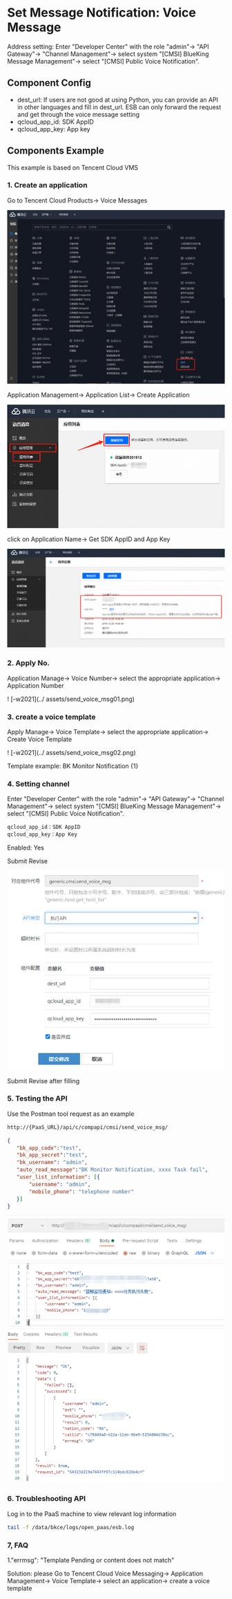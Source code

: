  # Set Message Notification: Voice Message 

 Address setting: Enter "Developer Center" with the role "admin"-> "API Gateway"-> "Channel Management"-> select system "[CMSI] BlueKing Message Management"-> select "[CMSI] Public Voice Notification". 

 ## Component Config 

 - dest_url: If users are not good at using Python, you can provide an API in other languages and fill in dest_url. ESB can only forward the request and get through the voice message setting 
 - qcloud_app_id: SDK AppID 
 - qcloud_app_key: App key 

 ## Components Example 

 This example is based on Tencent Cloud VMS 

 ### 1. Create an application 

 Go to Tencent Cloud Products-> Voice Messages 

 ![-w2021](../assets/markdown-img-paste-20200403173430929.png) 

 Application Management-> Application List-> Create Application 

 ![-w2021](../assets/markdown-img-paste-20200407195612299.png) 

 click on Application Name-> Get SDK AppID and App Key 

 ![-w2021](../assets/markdown-img-paste-20200407203051995.png) 

 ### 2. Apply No. 

 Application Manage-> Voice Number-> select the appropriate application-> Application Number 

 !  [-w2021](../ assets/send_voice_msg01.png) 

 ### 3. create a voice template 

 Apply Manage-> Voice Template-> select the appropriate application-> Create Voice Template 

 !  [-w2021](../ assets/send_voice_msg02.png) 

 Template example: BK Monitor Notification {1} 

 ### 4. Setting channel 

 Enter "Developer Center" with the role "admin"-> "API Gateway"-> "Channel Management"-> select system "[CMSI] BlueKing Message Management"-> select "[CMSI] Public Voice Notification". 

 ```bash 
 qcloud_app_id：SDK AppID 
 qcloud_app_key：App Key 
 ``` 

 Enabled: Yes 

 Submit Revise 

 ![-w2021](../assets/2020040720315877.png) 

 Submit Revise after filling 

 ### 5. Testing the API 

 Use the Postman tool request as an example 

 ```bash 
 http://{PaaS_URL}/api/c/compapi/cmsi/send_voice_msg/ 
 ``` 

 ```json 
 { 
    "bk_app_code":"test", 
    "bk_app_secret":"test", 
    "bk_username": "admin", 
    "auto_read_message":"BK Monitor Notification, xxxx Task fail", 
    "user_list_information": [{ 
        "username": "admin", 
        "mobile_phone": "telephone number" 
    }] 
 } 
 ``` 

 ![-w2021](../assets/send_voice_msg03.png) 

 ### 6. Troubleshooting API 

 Log in to the PaaS machine to view relevant log information 

 ```bash 
 tail -f /data/bkce/logs/open_paas/esb.log 
 ``` 

 ### 7, FAQ 

 1."errmsg": "Template Pending or content does not match" 

 Solution: please Go to Tencent Cloud Voice Messaging-> Application Management-> Voice Template-> select an application-> create a voice template 